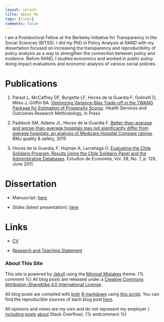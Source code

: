```yaml
---
layout: splash
title: About Me
tags: [links]
comments: false
---
```


I am a Postdoctoral Fellow at the Berkeley Initiative for Transparency in the Social Sciences (BITSS). I did my PhD in Policy Analysis at RAND with my dissertation focused on increasing the transparency and reproducibility of policy analysis as a way to strengthen the connection between policy and evidence. Before RAND, I studied economics and worked in public policy doing impact evaluations and economic analysis of various social policies.


Publications
============
1. Parast L, McCaffrey DF, Burgette LF, Hoces de la Guardia F, Golinelli D, Miles J, Griffin BA. <a href="https://link.springer.com/article/10.1007/s10742-016-0168-2">Optimizing Variance-Bias Trade-off in the TWANG Package for Estimation of Propensity Scores</a>. Health Services and Outcomes Research Methodology, In Press

2. Paddock SM, Adams JL, Hoces de la Guardia F. <a href="http://qualitysafety.bmj.com/content/24/2/128.short">Better-than-average and worse-than-average hospitals may not significantly differ from average hospitals: an analysis of Medicare Hospital Compare ratings</a>. BMJ quality & safety, 2015

3. Hoces de la Guardia, F, Hojman A, Larrañaga O. <a href="https://papers.ssrn.com/sol3/papers.cfm?abstract_id=1876589">Evaluating the Chile Solidario Program: Results Using the Chile Solidario Panel and the Administrative Databases</a>. Estudios de Economía, Vol. 38, No. 1, p. 129, June 2011.



Dissertation
=====
* Manuscript: [here](/files/dissertation.pdf)

* Slides (latest presentation): [here](/files/slides_rpg.pdf)



Links
=====

* [CV](/files/cv.pdf)

* [Research and Teaching Statement](/files/RSTS.pdf)  


### About This Site

This site is powered by [Jekyll](http://jekyllrb.com/) using the [Minimal Mistakes](http://mademistakes.com/minimal-mistakes/) theme.
{% comment %}
All blog posts are released under a [Creative Commons Attribution-ShareAlike 4.0 International License](http://creativecommons.org/licenses/by-sa/4.0/).

All blog posts are compiled with [knitr](http://yihui.name/knitr/) [R markdown](http://rmarkdown.rstudio.com/) using [this script](https://github.com/dgrtwo/dgrtwo.github.com/blob/master/_scripts/knitpages.R). You can find the reproducible sources of each blog post [here](https://github.com/dgrtwo/dgrtwo.github.com/tree/master/_R).

All opinions and views are my own and do not represent my employer ( [including](http://varianceexplained.org/r/are_users_quitting/) [posts](http://varianceexplained.org/r/providence-visualizer/) [about](http://varianceexplained.org/r/introducing-stackr/) Stack Overflow).
{% endcomment %}
